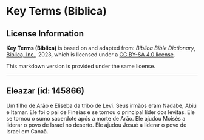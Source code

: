 # Key Terms (Biblica)

## License Information

**Key Terms (Biblica)** is based on and adapted from: _Biblica Bible Dictionary_, [Biblica, Inc.](https://www.biblica.com/), 2023, which is licensed under a [CC BY-SA 4.0 license](https://creativecommons.org/licenses/by-sa/4.0/legalcode.en).

This markdown version is provided under the same license.



--------------------------------

## Eleazar (id: 145866)

Um filho de Arão e Eliseba da tribo de Levi. Seus irmãos eram Nadabe, Abiú e Itamar. Ele foi o pai de Fineias e se tornou o principal líder dos levitas. Ele se tornou o sumo sacerdote após a morte de Arão. Ele ajudou Moisés a liderar o povo de Israel no deserto. Ele ajudou Josué a liderar o povo de Israel em Canaã.



